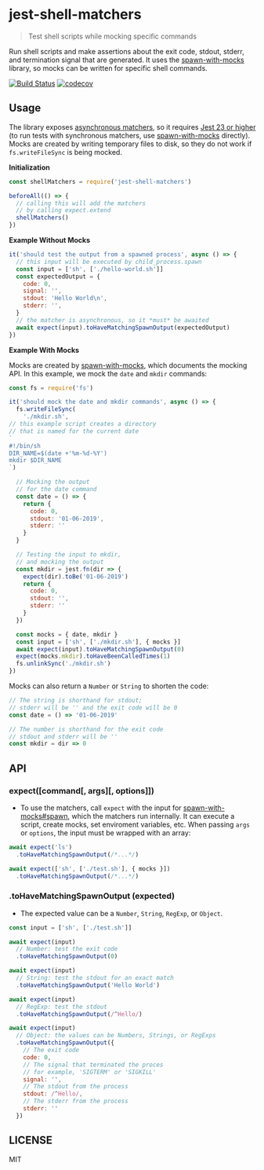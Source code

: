 # jest-shell-matchers

> Test shell scripts while mocking specific commands

Run shell scripts and make assertions about the exit code, stdout, stderr, and termination signal that are generated. It uses the [spawn-with-mocks](https://www.npmjs.com/package/spawn-with-mocks) library, so mocks can be written for specific shell commands.

[![Build Status](https://travis-ci.org/raingerber/jest-shell-matchers.svg?branch=master)](https://travis-ci.org/raingerber/jest-shell-matchers) [![codecov](https://codecov.io/gh/raingerber/jest-shell-matchers/branch/master/graph/badge.svg)](https://codecov.io/gh/raingerber/jest-shell-matchers)

## Usage

The library exposes [asynchronous matchers](https://jestjs.io/docs/en/expect#async-matchers), so it requires [Jest 23 or higher](https://jestjs.io/blog/2018/05/29/jest-23-blazing-fast-delightful-testing.html#custom-asynchronous-matchers) (to run tests with synchronous matchers, use [spawn-with-mocks](https://www.npmjs.com/package/spawn-with-mocks) directly). Mocks are created by writing temporary files to disk, so they do not work if `fs.writeFileSync` is being mocked.

**Initialization**

```javascript
const shellMatchers = require('jest-shell-matchers')

beforeAll(() => {
  // calling this will add the matchers
  // by calling expect.extend
  shellMatchers()
})
```

**Example Without Mocks**

```javascript
it('should test the output from a spawned process', async () => {
  // this input will be executed by child_process.spawn
  const input = ['sh', ['./hello-world.sh']]
  const expectedOutput = {
    code: 0,
    signal: '',
    stdout: 'Hello World\n',
    stderr: '',
  }
  // the matcher is asynchronous, so it *must* be awaited
  await expect(input).toHaveMatchingSpawnOutput(expectedOutput)
})

```

**Example With Mocks**

Mocks are created by [spawn-with-mocks](https://www.npmjs.com/package/spawn-with-mocks), which documents the mocking API. In this example, we mock the `date` and `mkdir` commands:

```javascript
const fs = require('fs')

it('should mock the date and mkdir commands', async () => {
  fs.writeFileSync(
    './mkdir.sh',
// this example script creates a directory
// that is named for the current date
`
#!/bin/sh
DIR_NAME=$(date +'%m-%d-%Y')
mkdir $DIR_NAME
`)

  // Mocking the output
  // for the date command
  const date = () => {
    return {
      code: 0,
      stdout: '01-06-2019',
      stderr: ''
    }
  }

  // Testing the input to mkdir,
  // and mocking the output
  const mkdir = jest.fn(dir => {
    expect(dir).toBe('01-06-2019')
    return {
      code: 0,
      stdout: '',
      stderr: ''
    }
  })

  const mocks = { date, mkdir }
  const input = ['sh', ['./mkdir.sh'], { mocks }]
  await expect(input).toHaveMatchingSpawnOutput(0)
  expect(mocks.mkdir).toHaveBeenCalledTimes(1)
  fs.unlinkSync('./mkdir.sh')
})
```

Mocks can also return a `Number` or `String` to shorten the code:

```javascript
// The string is shorthand for stdout;
// stderr will be '' and the exit code will be 0
const date = () => '01-06-2019'

// The number is shorthand for the exit code
// stdout and stderr will be ''
const mkdir = dir => 0
```

## API

### expect([command[, args][, options]])

- To use the matchers, call `expect` with the input for [spawn-with-mocks#spawn](https://github.com/raingerber/spawn-with-mocks#spawn-command-args-options), which the matchers run internally. It can execute a script, create mocks, set enviroment variables, etc. When passing `args` or `options`, the input must be wrapped with an array:

```javascript
await expect('ls')
  .toHaveMatchingSpawnOutput(/*...*/)

await expect(['sh', ['./test.sh'], { mocks }])
  .toHaveMatchingSpawnOutput(/*...*/)
```

### **.toHaveMatchingSpawnOutput (expected)**

- The expected value can be a `Number`, `String`, `RegExp`, or `Object`.

```javascript
const input = ['sh', ['./test.sh']]

await expect(input)
  // Number: test the exit code
  .toHaveMatchingSpawnOutput(0)

await expect(input)
  // String: test the stdout for an exact match
  .toHaveMatchingSpawnOutput('Hello World')

await expect(input)
  // RegExp: test the stdout
  .toHaveMatchingSpawnOutput(/^Hello/)

await expect(input)
  // Object: the values can be Numbers, Strings, or RegExps
  .toHaveMatchingSpawnOutput({
    // The exit code
    code: 0,
    // The signal that terminated the proces
    // for example, 'SIGTERM' or 'SIGKILL'
    signal: '',
    // The stdout from the process
    stdout: /^Hello/,
    // The stderr from the process
    stderr: ''
  })
```

## LICENSE

MIT
